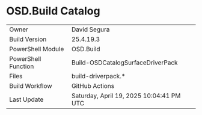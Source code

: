 ﻿# OSD.Build Catalog

| | |
|-|-|
| Owner | David Segura |
| Build Version | 25.4.19.3 |
| PowerShell Module | OSD.Build |
| PowerShell Function | Build-OSDCatalogSurfaceDriverPack |
| Files | build-driverpack.* |
| Build Workflow | GitHub Actions |
| Last Update | Saturday, April 19, 2025 10:04:41 PM UTC |
